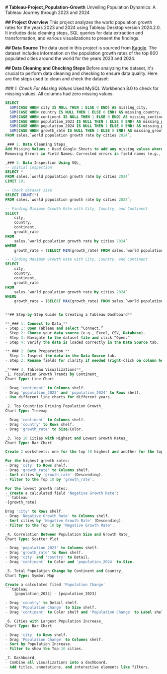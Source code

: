 **# Tableau-Project_Population-Growth**
Unveiling Population Dynamics: A Tableau Journey through 2023 and 2024

**## Project Overview**
This project analyzes the world population growth rates for the years 2023 and 2024 using Tableau Desktop version 2024.2.0. It includes data cleaning steps, SQL queries for data extraction and transformation, and various visualizations to present the findings.

**## Data Source**
The data used in this project is sourced from [Kaggle](https://www.kaggle.com/datasets/dataanalyst001/world-population-growth-rate-by-cities-2024). The dataset includes information on the population growth rates of the top 800 populated cities around the world for the years 2023 and 2024.

**## Data Cleaning and Checking Steps**
Before analyzing the dataset, it's crucial to perform data cleaning and checking to ensure data quality. Here are the steps used to clean and check the dataset:

_### 1. Check For Missing Values_
Used MySQL Workbench 8.0 to check for missing values. All columns had zero missing values.
```sql
SELECT
  SUM(CASE WHEN city IS NULL THEN 1 ELSE 0 END) AS missing_city,
  SUM(CASE WHEN country IS NULL THEN 1 ELSE 0 END) AS missing_country,
  SUM(CASE WHEN continent IS NULL THEN 1 ELSE 0 END) AS missing_continent,
  SUM(CASE WHEN population_2023 IS NULL THEN 1 ELSE 0 END) AS missing_population_2023,
  SUM(CASE WHEN population_2024 IS NULL THEN 1 ELSE 0 END) AS missing_population_2024,
  SUM(CASE WHEN growth_rate IS NULL THEN 1 ELSE 0 END) AS missing_growth_rate
FROM sales.`world population growth rate by cities 2024`;

_### 2. Data Cleaning Steps_
Add Missing Values : Used Google Sheets to add any missing values where necessary.
Removing Errors in Field Names: Corrected errors in field names (e.g., changed "Oceana" to "Oceania") using Google Sheets.

_### 3. Data Inspection Using SQL_
-- Initial inspection
SELECT * 
FROM sales.`world population growth rate by cities 2024`
LIMIT 10;

-- Check dataset size
SELECT COUNT(*)
FROM sales.`world population growth rate by cities 2024`;

-- Finding Minimum Growth Rate with City, Country, and Continent
SELECT 
    city,
    country,
    continent,
    growth_rate
FROM 
    sales.`world population growth rate by cities 2024`
WHERE 
    growth_rate = (SELECT MIN(growth_rate) FROM sales.`world population growth rate by cities 2024`);

-- Finding Maximum Growth Rate with City, Country, and Continent
SELECT 
    city,
    country,
    continent,
    growth_rate
FROM 
    sales.`world population growth rate by cities 2024`
WHERE 
    growth_rate = (SELECT MAX(growth_rate) FROM sales.`world population growth rate by cities 2024`);


**## Step-by-Step Guide to Creating a Tableau Dashboard**

**_### 1. Connect to Data_**
- Step 1: Open Tableau and select “Connect.”
- Step 2: Choose your data source (e.g., Excel, CSV, Database).
- Step 3: Navigate to the dataset file and click “Open.”
- Step 4: Verify the data is loaded correctly in the Data Source tab.

**_### 2. Data Preparation_**
- Step 1: Inspect the data in the Data Source tab.
- Step 2: Rename fields for clarity if needed (right-click on column header > Rename).

_**### 3. Tableau Visualizations**_
_1. Population Growth Trends by Continent_
Chart Type: Line Chart

- Drag 'continent' to Columns shelf.
- Drag 'population_2023' and 'population_2024' to Rows shelf.
- Use different line charts for different years.

_2. Top Countries Driving Population Growth_
Chart Type: Treemap

- Drag 'continent' to Columns shelf.
- Drag 'country' to Rows shelf.
- Drag 'growth_rate' to Size/Color.

_3. Top 10 Cities with Highest and Lowest Growth Rates_
Chart Type: Bar Chart

Create 2 worksheets: one for the top 10 highest and another for the top 10 lowest growth rates.

For the highest growth rates:
- Drag 'city' to Rows shelf.
- Drag 'growth_rate' to Columns shelf.
- Sort cities by 'growth_rate' (Descending).
- Filter to the Top 10 by 'growth_rate'.

For the lowest growth rates:
- Create a calculated field 'Negative Growth Rate':
```tableau
-[growth_rate]

Drag 'city' to Rows shelf.
- Drag 'Negative Growth Rate' to Columns shelf.
- Sort cities by 'Negative Growth Rate' (Descending).
- Filter to the Top 10 by 'Negative Growth Rate'.

_4. Correlation Between Population Size and Growth Rate_
Chart Type: Scatter Plot

- Drag 'population_2023' to Columns shelf.
- Drag 'growth_rate' to Rows shelf.
- Drag 'city' and 'country' to Detail.
- Drag 'continent' to Color and 'population_2024' to Size.

_5. Total Population Change by Continent and Country_
Chart Type: Symbol Map

Create a calculated filed 'Population Change'
```tableau
    [population_2024] - [population_2023]

- Drag 'country' to Detail shelf.
- Drag 'Population Change' to Size shelf.
- Drag 'continent' to Color shelf and 'Population Change' to Label shelf.

_6. Cities with Largest Population Increase_
Chart Type: Bar Chart

- Drag 'city' to Rows shelf.
- Drag 'Population Change' to Columns shelf.
- Sort by Population Increase.
- Filter to show the Top 10 cities.

_7. Dashboard_
- Combine all visualizations into a dashboard.
- Add titles, annotations, and interactive elements like filters.
